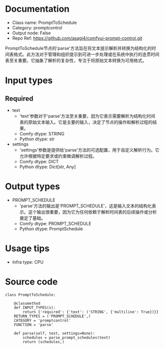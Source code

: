 # Documentation
- Class name: PromptToSchedule
- Category: promptcontrol
- Output node: False
- Repo Ref: https://github.com/asagi4/comfyui-prompt-control.git

PromptToSchedule节点的'parse'方法旨在将文本提示解析并转换为结构化的时间表格式。此方法对于管理和组织提示到可进一步处理或在系统中执行的连贯时间表至关重要。它抽象了解析的复杂性，专注于将原始文本转换为可用格式。

# Input types
## Required
- text
    - 'text'参数对于'parse'方法至关重要，因为它表示需要解析为结构化时间表的原始文本输入。它是主要的输入，决定了节点的操作和解析过程的结果。
    - Comfy dtype: STRING
    - Python dtype: str
- settings
    - 'settings'参数是提供给'parse'方法的可选配置，用于自定义解析行为。它允许根据特定要求或约束微调解析过程。
    - Comfy dtype: DICT
    - Python dtype: Dict[str, Any]

# Output types
- PROMPT_SCHEDULE
    - 'parse'方法的输出是'PROMPT_SCHEDULE'，这是输入文本的结构化表示。这个输出很重要，因为它为任何依赖于解析时间表的后续操作或分析奠定了基础。
    - Comfy dtype: PROMPT_SCHEDULE
    - Python dtype: PromptSchedule

# Usage tips
- Infra type: CPU

# Source code
```
class PromptToSchedule:

    @classmethod
    def INPUT_TYPES(s):
        return {'required': {'text': ('STRING', {'multiline': True})}}
    RETURN_TYPES = ('PROMPT_SCHEDULE',)
    CATEGORY = 'promptcontrol'
    FUNCTION = 'parse'

    def parse(self, text, settings=None):
        schedules = parse_prompt_schedules(text)
        return (schedules,)
```